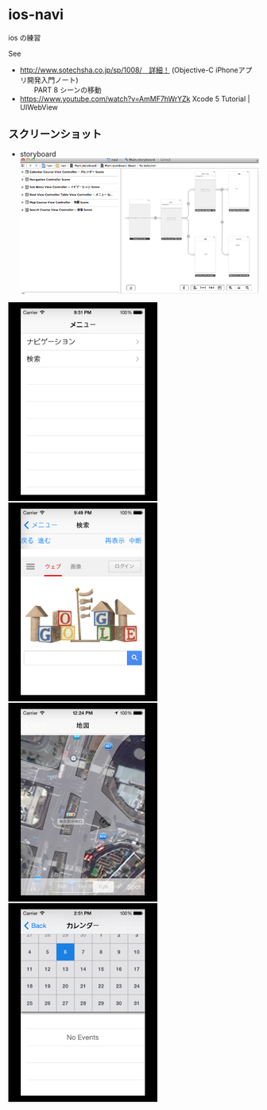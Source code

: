 ios-navi
========

ios の練習

See
- http://www.sotechsha.co.jp/sp/1008/　詳細！ (Objective-C iPhoneアプリ開発入門ノート)  
　　PART 8 シーンの移動
- https://www.youtube.com/watch?v=AmMF7hWrYZk Xcode 5 Tutorial | UIWebView


## スクリーンショット
 
 - storyboard
 ![storyboard.png](screenshots/storyboard.png)  
 <img src="screenshots/root-menu.png" alt="root-menu.png.png" style="width: 300px;"/>
 <img src="screenshots/google.png" alt="google.png" style="width: 300px;"/>
 <img src="screenshots/map.png" alt="map.png" style="width: 300px;"/>
  <img src="screenshots/calendar.png" alt="calendar.png" style="width: 300px;"/>
  